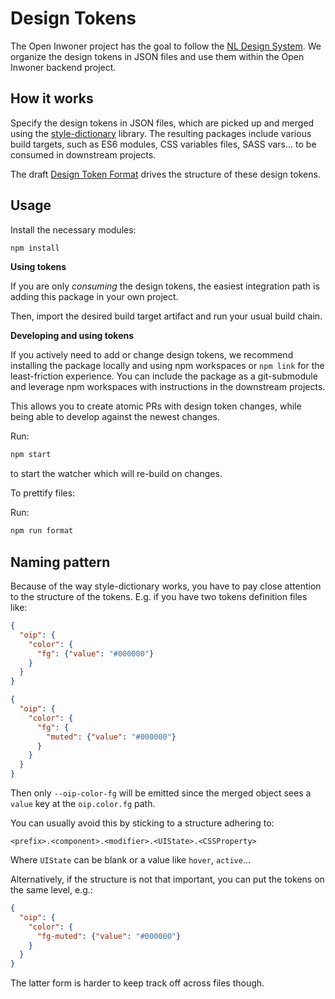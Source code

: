 # Design Tokens

The Open Inwoner project has the goal to follow the
[NL Design System](https://github.com/nl-design-system). We organize
the design tokens in JSON files and use them within the Open Inwoner
backend project.

## How it works

Specify the design tokens in JSON files, which are picked up and merged using the
[style-dictionary](https://www.npmjs.com/package/style-dictionary) library. The resulting packages
include various build targets, such as ES6 modules, CSS variables files, SASS vars... to be consumed
in downstream projects.

The draft [Design Token Format](https://design-tokens.github.io/community-group/format/) drives the
structure of these design tokens.

## Usage

Install the necessary modules:

```bash
npm install
```

**Using tokens**

If you are only _consuming_ the design tokens, the easiest integration path is adding this
package in your own project.

Then, import the desired build target artifact and run your usual build chain.

**Developing and using tokens**

If you actively need to add or change design tokens, we recommend installing the package locally and
using npm workspaces or `npm link` for the least-friction experience. You can include the package as
a git-submodule and leverage npm workspaces with instructions in the downstream projects.

This allows you to create atomic PRs with design token changes, while being able to develop against
the newest changes.

Run:

```bash
npm start
```

to start the watcher which will re-build on changes.

To prettify files:

Run:

```bash
npm run format
```

## Naming pattern

Because of the way style-dictionary works, you have to pay close attention to the structure of the
tokens. E.g. if you have two tokens definition files like:

```json
{
  "oip": {
    "color": {
      "fg": {"value": "#000000"}
    }
  }
}
```

```json
{
  "oip": {
    "color": {
      "fg": {
        "muted": {"value": "#000000"}
      }
    }
  }
}
```

Then only `--oip-color-fg` will be emitted since the merged object sees a `value` key at the
`oip.color.fg` path.

You can usually avoid this by sticking to a structure adhering to:

```
<prefix>.<component>.<modifier>.<UIState>.<CSSProperty>
```

Where `UIState` can be blank or a value like `hover`, `active`...

Alternatively, if the structure is not that important, you can put the tokens on the same level,
e.g.:

```json
{
  "oip": {
    "color": {
      "fg-muted": {"value": "#000000"}
    }
  }
}
```

The latter form is harder to keep track off across files though.

